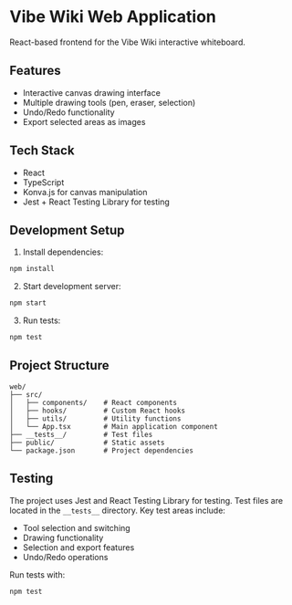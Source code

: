 # Vibe Wiki Web Application

React-based frontend for the Vibe Wiki interactive whiteboard.

## Features

- Interactive canvas drawing interface
- Multiple drawing tools (pen, eraser, selection)
- Undo/Redo functionality
- Export selected areas as images

## Tech Stack

- React
- TypeScript
- Konva.js for canvas manipulation
- Jest + React Testing Library for testing

## Development Setup

1. Install dependencies:
```bash
npm install
```

2. Start development server:
```bash
npm start
```

3. Run tests:
```bash
npm test
```

## Project Structure

```
web/
├── src/
│   ├── components/    # React components
│   ├── hooks/         # Custom React hooks
│   ├── utils/         # Utility functions
│   └── App.tsx        # Main application component
├── __tests__/         # Test files
├── public/            # Static assets
└── package.json       # Project dependencies
```

## Testing

The project uses Jest and React Testing Library for testing. Test files are located in the `__tests__` directory. Key test areas include:

- Tool selection and switching
- Drawing functionality
- Selection and export features
- Undo/Redo operations

Run tests with:
```bash
npm test
``` 